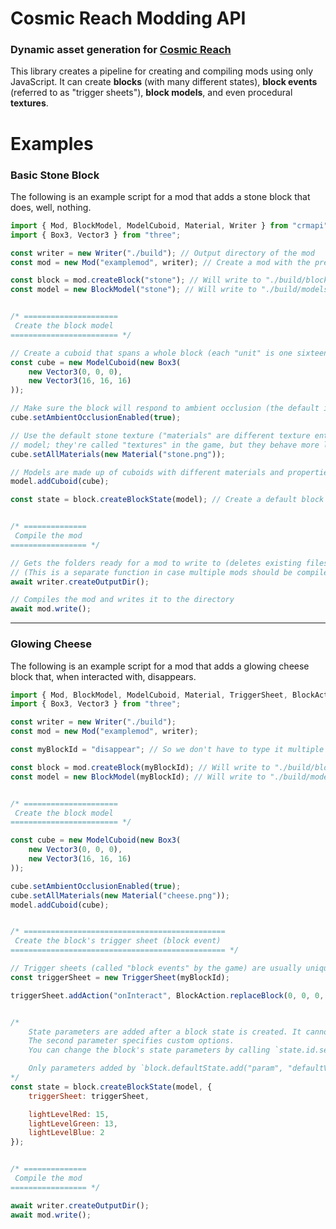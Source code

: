 # Cosmic Reach Modding API
### Dynamic asset generation for [Cosmic Reach](https://finalforeach.itch.io/cosmic-reach)
This library creates a pipeline for creating and compiling mods using only JavaScript. It can create **blocks** (with many different states), **block events** (referred to as "trigger sheets"), **block models**, and even procedural **textures**.

# Examples

### Basic Stone Block
The following is an example script for a mod that adds a stone block that does, well, nothing.
```js
import { Mod, BlockModel, ModelCuboid, Material, Writer } from "crmapi";
import { Box3, Vector3 } from "three";

const writer = new Writer("./build"); // Output directory of the mod
const mod = new Mod("examplemod", writer); // Create a mod with the prefix "examplemod"

const block = mod.createBlock("stone"); // Will write to "./build/blocks/block_examplemod_stone.json
const model = new BlockModel("stone"); // Will write to "./build/models/blocks/model_examplemod_stone.json


/* =====================
 Create the block model
======================== */

// Create a cuboid that spans a whole block (each "unit" is one sixteenth of a block: one pixel in a texture)
const cube = new ModelCuboid(new Box3(
    new Vector3(0, 0, 0),
    new Vector3(16, 16, 16)
));

// Make sure the block will respond to ambient occlusion (the default is `false`)
cube.setAmbientOcclusionEnabled(true);

// Use the default stone texture ("materials" are different texture entries usually found at the top of the
// model; they're called "textures" in the game, but they behave more like materials with texture maps)
cube.setAllMaterials(new Material("stone.png"));

// Models are made up of cuboids with different materials and properties
model.addCuboid(cube);

const state = block.createBlockState(model); // Create a default block state with our new model


/* ==============
 Compile the mod
================= */

// Gets the folders ready for a mod to write to (deletes existing files!)
// (This is a separate function in case multiple mods should be compiled at once)
await writer.createOutputDir();

// Compiles the mod and writes it to the directory
await mod.write();
```
---

### Glowing Cheese
The following is an example script for a mod that adds a glowing cheese block that, when interacted with, disappears.
```js
import { Mod, BlockModel, ModelCuboid, Material, TriggerSheet, BlockAction, Writer } from "crmapi";
import { Box3, Vector3 } from "three";

const writer = new Writer("./build");
const mod = new Mod("examplemod", writer);

const myBlockId = "disappear"; // So we don't have to type it multiple times

const block = mod.createBlock(myBlockId); // Will write to "./build/blocks/block_examplemod_disappear.json
const model = new BlockModel(myBlockId); // Will write to "./build/models/blocks/model_examplemod_disappear.json


/* =====================
 Create the block model
======================== */

const cube = new ModelCuboid(new Box3(
    new Vector3(0, 0, 0),
    new Vector3(16, 16, 16)
));

cube.setAmbientOcclusionEnabled(true);
cube.setAllMaterials(new Material("cheese.png"));
model.addCuboid(cube);


/* =============================================
 Create the block's trigger sheet (block event)
================================================ */

// Trigger sheets (called "block events" by the game) are usually unique per block state
const triggerSheet = new TriggerSheet(myBlockId);

triggerSheet.addAction("onInteract", BlockAction.replaceBlock(0, 0, 0, "base:air[default]"));


/*
    State parameters are added after a block state is created. It cannot be passed while constructing.
    The second parameter specifies custom options.
    You can change the block's state parameters by calling `state.id.set("param", "value")`

    Only parameters added by `block.defaultState.add("param", "defaultValue")` can be changed.
*/
const state = block.createBlockState(model, {
    triggerSheet: triggerSheet,

    lightLevelRed: 15,
    lightLevelGreen: 13,
    lightLevelBlue: 2
});


/* ==============
 Compile the mod
================= */

await writer.createOutputDir();
await mod.write();
```